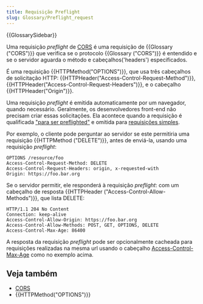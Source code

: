 ```yaml
---
title: Requisição Preflight
slug: Glossary/Preflight_request
---
```


{{GlossarySidebar}}

Uma requisição _preflight_ de [CORS](/pt-BR/docs/Glossary/CORS) é uma requisição de {{Glossary ("CORS")}} que verifica se o protocolo {{Glossary ("CORS")}} é entendido e se o servidor aguarda o método e cabeçalhos('headers') especificados.

É uma requisição {{HTTPMethod("OPTIONS")}}, que usa três cabeçalhos de solicitação HTTP: {{HTTPHeader("Access-Control-Request-Method")}}, {{HTTPHeader("Access-Control-Request-Headers")}}, e o cabeçalho {{HTTPHeader("Origin")}}.

Uma requisição _preflight_ é emitida automaticamente por um navegador, quando necessário. Geralmente, os desenvolvedores front-end não precisam criar essas solicitações. Ela acontece quando a requisição é qualificada ["para ser preflighted"](/pt-BR/docs/Web/HTTP/CORS#Preflighted_requests) e omitida para [requisições simples](/pt-BR/docs/Web/HTTP/CORS#Simple_requests).

Por exemplo, o cliente pode perguntar ao servidor se este permitiria uma requisição {{HTTPMethod ("DELETE")}}, antes de enviá-la, usando uma requisição _preflight_:

```
OPTIONS /resource/foo
Access-Control-Request-Method: DELETE
Access-Control-Request-Headers: origin, x-requested-with
Origin: https://foo.bar.org
```

Se o servidor permitir, ele responderá à requisição _preflight_: com um cabeçalho de resposta {{HTTPHeader ("Access-Control-Allow-Methods")}}, que lista DELETE:

```
HTTP/1.1 204 No Content
Connection: keep-alive
Access-Control-Allow-Origin: https://foo.bar.org
Access-Control-Allow-Methods: POST, GET, OPTIONS, DELETE
Access-Control-Max-Age: 86400
```

A resposta da requisição _preflight_ pode ser opcionalmente cacheada para requisições realizadas na mesma url usando o cabeçalho [Access-Control-Max-Age](/pt-BR/docs/Web/HTTP/Headers/Access-Control-Max-Age) como no exemplo acima.

## Veja também

- [CORS](/pt-BR/docs/Glossary/CORS)
- {{HTTPMethod("OPTIONS")}}
